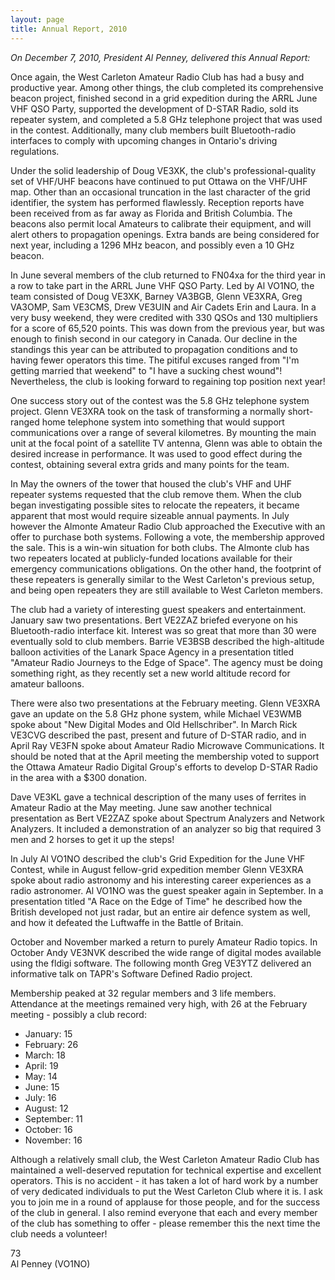 ```yaml
---
layout: page
title: Annual Report, 2010
---
```


*On December 7, 2010, President Al Penney, delivered this Annual Report:*

Once again, the West Carleton Amateur Radio Club has had a busy and productive year.  Among other things, the club completed its comprehensive beacon project, finished second in a grid expedition during the ARRL June VHF QSO Party, supported the development of D-STAR Radio, sold its repeater system, and completed a 5.8 GHz telephone project that was used in the contest.  Additionally, many club members built Bluetooth-radio interfaces to comply with upcoming changes in Ontario's driving regulations.

Under the solid leadership of Doug VE3XK, the club's professional-quality set of VHF/UHF beacons have continued to put Ottawa on the VHF/UHF map.  Other than an occasional truncation in the last character of the grid identifier, the system has performed flawlessly.  Reception reports have been received from as far away as Florida and British Columbia.  The beacons also permit local Amateurs to calibrate their equipment, and will alert others to propagation openings.  Extra bands are being considered for next year, including a 1296 MHz beacon, and possibly even a 10 GHz beacon.

In June several members of the club returned to FN04xa for the third year in a row to take part in the ARRL June VHF QSO Party.  Led by Al VO1NO, the team consisted of Doug VE3XK, Barney VA3BGB, Glenn VE3XRA, Greg VA3OMP, Sam VE3CMS, Drew VE3UIN and Air Cadets Erin and Laura.  In a very busy weekend, they were credited with 330 QSOs and 130 multipliers for a score of 65,520 points.  This was down from the previous year, but was enough to finish second in our category in Canada.  Our decline in the standings this year can be attributed to propagation conditions and to having fewer operators this time.  The pitiful excuses ranged from "I'm getting married that weekend" to "I have a sucking chest wound"!  Nevertheless, the club is looking forward to regaining top position next year!

One success story out of the contest was the 5.8 GHz telephone system project.  Glenn VE3XRA took on the task of transforming a normally short-ranged home telephone system into something that would support communications over a range of several kilometres.  By mounting the main unit at the focal point of a satellite TV antenna, Glenn was able to obtain the desired increase in performance.  It was used to good effect during the contest, obtaining several extra grids and many points for the team.

In May the owners of the tower that housed the club's VHF and UHF repeater systems requested that the club remove them.  When the club began investigating possible sites to relocate the repeaters, it became apparent that most would require sizeable annual payments.  In July however the Almonte Amateur Radio Club approached the Executive with an offer to purchase both systems.  Following a vote, the membership approved the sale.  This is a win-win situation for both clubs.  The Almonte club has two repeaters located at publicly-funded locations available for their emergency communications obligations.  On the other hand, the footprint of these repeaters is generally similar to the West Carleton's previous setup, and being open repeaters they are still available to West Carleton members.

The club had a variety of interesting guest speakers and entertainment.  January saw two presentations.  Bert VE2ZAZ briefed everyone on his Bluetooth-radio interface kit.  Interest was so great that more than 30 were eventually sold to club members.  Barrie VE3BSB described the high-altitude balloon activities of the Lanark Space Agency in a presentation titled "Amateur Radio Journeys to the Edge of Space".  The agency must be doing something right, as they recently set a new world altitude record for amateur balloons.

There were also two presentations at the February meeting.  Glenn VE3XRA gave an update on the 5.8 GHz phone system, while Michael VE3WMB spoke about "New Digital Modes and Old Hellschriber".  In March Rick VE3CVG described the past, present and future of D-STAR radio, and in April Ray VE3FN spoke about Amateur Radio Microwave Communications.  It should be noted that at the April meeting the membership voted to support the Ottawa Amateur Radio Digital Group's efforts to develop D-STAR Radio in the area with a $300 donation.

Dave VE3KL gave a technical description of the many uses of ferrites in Amateur Radio at the May meeting.  June saw another technical presentation as Bert VE2ZAZ spoke about Spectrum Analyzers and Network Analyzers.  It included a demonstration of an analyzer so big that required 3 men and 2 horses to get it up the steps!

In July Al VO1NO described the club's Grid Expedition for the June VHF Contest, while in August fellow-grid expedition member Glenn VE3XRA spoke about radio astronomy and his interesting career experiences as a radio astronomer.  Al VO1NO was the guest speaker again in September.  In a presentation titled "A Race on the Edge of Time" he described how the British developed not just radar, but an entire air defence system as well, and how it defeated the Luftwaffe in the Battle of Britain.

October and November marked a return to purely Amateur Radio topics.  In October Andy VE3NVK described the wide range of digital modes available using the fldigi software.  The following month Greg VE3YTZ delivered an informative talk on TAPR's Software Defined Radio project.

Membership peaked at 32 regular members and 3 life members.  Attendance at the meetings remained very high, with 26 at the February meeting - possibly a club record:

* January: 15
* February: 26
* March: 18
* April: 19
* May: 14
* June: 15
* July: 16
* August: 12
* September: 11
* October: 16
* November: 16

Although a relatively small club, the West Carleton Amateur Radio Club has maintained a well-deserved reputation for technical expertise and excellent operators.  This is no accident - it has taken a lot of hard work by a number of very dedicated individuals to put the West Carleton Club where it is.  I ask you to join me in a round of applause for those people, and for the success of the club in general.  I also remind everyone that each and every member of the club has something to offer - please remember this the next time the club needs a volunteer!

73  
Al Penney (VO1NO)
